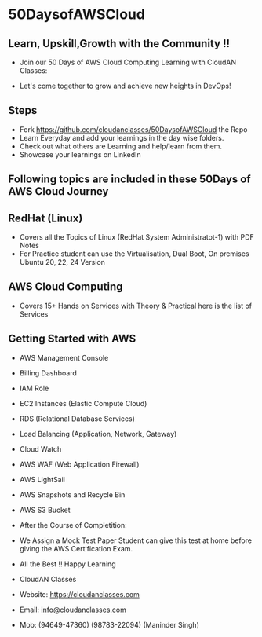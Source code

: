 # 50DaysofAWSCloud

## Learn, Upskill,Growth with the Community !!

- Join our 50 Days of AWS Cloud Computing Learning with CloudAN Classes:

- Let's come together to grow and achieve new heights in DevOps!

## Steps

- Fork https://github.com/cloudanclasses/50DaysofAWSCloud the Repo
- Learn Everyday and add your learnings in the day wise folders.
- Check out what others are Learning and help/learn from them.
- Showcase your learnings on LinkedIn

## Following topics are included in these 50Days of AWS Cloud Journey

## RedHat (Linux) 
- Covers all the Topics of Linux (RedHat System Administratot-1) with PDF Notes
- For Practice student can use the Virtualisation, Dual Boot, On premises Ubuntu 20, 22, 24 Version

## AWS Cloud Computing
- Covers 15+ Hands on Services with Theory & Practical here is the list of Services

## Getting Started with AWS 

- AWS Management Console
- Billing Dashboard
- IAM Role
- EC2 Instances (Elastic Compute Cloud)
- RDS (Relational Database Services)
- Load Balancing (Application, Network, Gateway)
- Cloud Watch
- AWS WAF (Web Application Firewall)
- AWS LightSail
- AWS Snapshots and Recycle Bin
- AWS S3 Bucket

- After the Course of Completition:
- We Assign a Mock Test Paper Student can give this test at home before giving the AWS Certification Exam.


- All the Best !! Happy Learning
- CloudAN Classes
- Website: https://cloudanclasses.com
- Email: info@cloudanclasses.com
- Mob: (94649-47360)  (98783-22094) (Maninder Singh)

